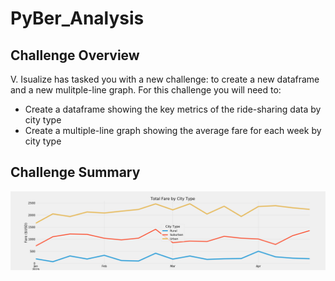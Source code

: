 # PyBer_Analysis

## Challenge Overview
V. Isualize has tasked you with a new challenge: to create a new dataframe and a new mulitple-line graph. For this challenge you will need to:
- Create a dataframe showing the key metrics of the ride-sharing data by city type
- Create a multiple-line graph showing the average fare for each week by city type

## Challenge Summary
![ChallengeFig.png](https://github.com/evanmgoodwin/PyBer_Analysis/blob/master/analysis/ChallengeFig.png)
